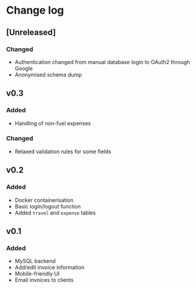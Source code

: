 # Change log

## [Unreleased]

### Changed

- Authentication changed from manual database login to OAuth2 through Google
- Anonymised schema dump

## v0.3

### Added

- Handling of non-fuel expenses

### Changed

- Relaxed validation rules for some fields

## v0.2

### Added

- Docker containerisation
- Basic login/logout function
- Added `travel` and `expense` tables

## v0.1

### Added

- MySQL backend
- Add/edit invoice information
- Mobile-friendly UI
- Email invoices to clients

